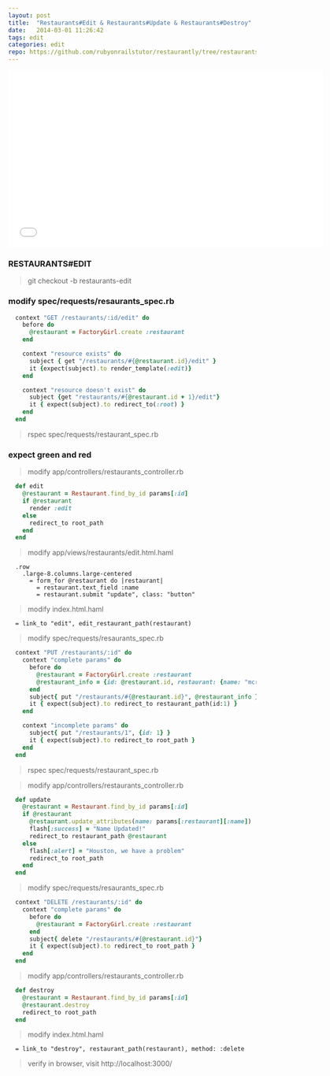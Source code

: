 ```yaml
---
layout: post
title:  "Restaurants#Edit & Restaurants#Update & Restaurants#Destroy"
date:   2014-03-01 11:26:42
tags: edit
categories: edit
repo: https://github.com/rubyonrailstutor/restaurantly/tree/restaurants-edit
---
```


<iframe width="640" height="360" src="//www.youtube.com/embed/juedMSbXdEc?vq=hd1080" frameborder="0" allowfullscreen></iframe>


### RESTAURANTS#EDIT

> git checkout -b restaurants-edit

### modify spec/requests/resaurants_spec.rb

```ruby
  context "GET /restaurants/:id/edit" do
    before do
      @restaurant = FactoryGirl.create :restaurant
    end

    context "resource exists" do
      subject { get "/restaurants/#{@restaurant.id}/edit" }
      it {expect(subject).to render_template(:edit)}
    end

    context "resource doesn't exist" do
      subject {get "restaurants/#{@restaurant.id + 1}/edit"}
      it { expect(subject).to redirect_to(:root) }
    end
  end
```

> rspec spec/requests/restaurant_spec.rb


### expect green and red

> modify app/controllers/restaurants_controller.rb

```ruby
  def edit
    @restaurant = Restaurant.find_by_id params[:id]
    if @restaurant
      render :edit
    else
      redirect_to root_path
    end
  end
```

> modify app/views/restaurants/edit.html.haml

```haml
  .row
    .large-8.columns.large-centered
      = form_for @restaurant do |restaurant|
        = restaurant.text_field :name
        = restaurant.submit "update", class: "button"
```

> modify index.html.haml

```haml
  = link_to "edit", edit_restaurant_path(restaurant)
```

> modify spec/requests/resaurants_spec.rb

```ruby
  context "PUT /restaurants/:id" do
    context "complete params" do
      before do
        @restaurant = FactoryGirl.create :restaurant
        @restaurant_info = {id: @restaurant.id, restaurant: {name: "mcrails"}}
      end
      subject{ put "/restaurants/#{@restaurant.id}", @restaurant_info }
      it { expect(subject).to redirect_to restaurant_path(id:1) }
    end

    context "incomplete params" do
      subject{ put "/restaurants/1", {id: 1} }
      it { expect(subject).to redirect_to root_path }
    end
  end
```

> rspec spec/requests/restaurant_spec.rb


> modify app/controllers/restaurants_controller.rb

```ruby
  def update
    @restaurant = Restaurant.find_by_id params[:id]
    if @restaurant
      @restaurant.update_attributes(name: params[:restaurant][:name])
      flash[:success] = "Name Updated!"
      redirect_to restaurant_path @restaurant
    else
      flash[:alert] = "Houston, we have a problem"
      redirect_to root_path
    end
  end
```

> modify spec/requests/resaurants_spec.rb

```ruby
  context "DELETE /restaurants/:id" do
    context "complete params" do
      before do
        @restaurant = FactoryGirl.create :restaurant
      end
      subject{ delete "/restaurants/#{@restaurant.id}"}
      it { expect(subject).to redirect_to root_path }
    end
  end
```

> modify app/controllers/restaurants_controller.rb

```ruby
  def destroy
    @restaurant = Restaurant.find_by_id params[:id]
    @restaurant.destroy
    redirect_to root_path
  end
```

> modify index.html.haml

```haml
  = link_to "destroy", restaurant_path(restaurant), method: :delete
```

> verify in browser, visit http://localhost:3000/
